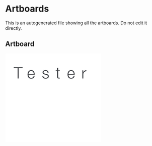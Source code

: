 # Artboards

This is an autogenerated file showing all the artboards. Do not edit it directly.

## Artboard

![Artboard](./.exportedArtboards/workshop/Artboard.png)

